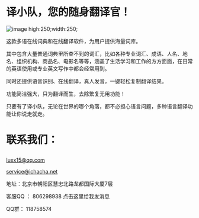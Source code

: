 # 译小队，您的随身翻译官！
![image high:250;width:250;](http://lc-on3vhwjm.cn-n1.lcfile.com/24dfaad600a1df6e171e.png)</p>
这款多语在线词典和在线翻译软件，为用户提供海量词库。</p>
其中包含大量普通词典里所查不到的词汇，比如各种专业词汇、成语、人名、地名、组织机构、商品名、电影名等等，涵盖了生活学习和工作的方方面面，在日常的英语使用或专业英文写作中都会经常用到。</p>
同时还提供语音识别、在线翻译，真人发音，一键轻松复制翻译结果。</p>
功能简洁强大，只为翻译而生，去除繁复无用功能！</p>
只要有了译小队，无论在世界的哪个角落，都不必担心语言问题，多种语言翻译功能让你说走就走。</p>
# 联系我们：</p>
luxx15@qq.com</p>
service@ichacha.net</p>
地址：北京市朝阳区慧忠北路龙都国际大厦7层</p>
客服QQ ： 806298938  点击这里给我发消息</p>
QQ群： 118758574 
